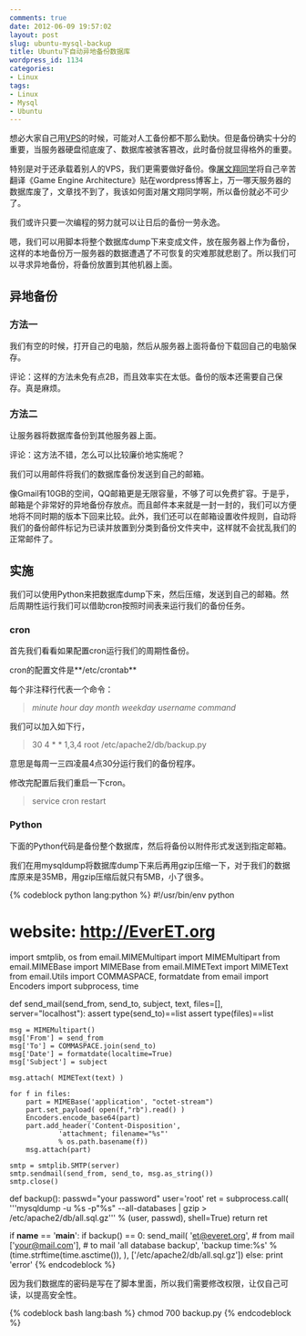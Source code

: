 ```yaml
---
comments: true
date: 2012-06-09 19:57:02
layout: post
slug: ubuntu-mysql-backup
title: Ubuntu下自动异地备份数据库
wordpress_id: 1134
categories:
- Linux
tags:
- Linux
- Mysql
- Ubuntu
---
```


想必大家自己用[VPS](http://everet.org/2012/06/ubuntu-mysql-backup.html)的时候，可能对人工备份都不那么勤快。但是备份确实十分的重要，当服务器硬盘彻底废了、数据库被骇客篡改，此时备份就显得格外的重要。

特别是对于还承载着别人的VPS，我们更需要做好备份。像[屠文翔同学](http://www.kidsang.com/)将自己辛苦翻译《Game Engine Architecture》贴在wordpress博客上，万一哪天服务器的数据库废了，文章找不到了，我该如何面对屠文翔同学啊，所以备份就必不可少了。

我们或许只要一次编程的努力就可以让日后的备份一劳永逸。

嗯，我们可以用脚本将整个数据库dump下来变成文件，放在服务器上作为备份，这样的本地备份万一服务器的数据遭遇了不可恢复的灾难那就悲剧了。所以我们可以寻求异地备份，将备份放置到其他机器上面。


## 异地备份




### 方法一<!-- more -->


我们有空的时候，打开自己的电脑，然后从服务器上面将备份下载回自己的电脑保存。

评论：这样的方法未免有点2B，而且效率实在太低。备份的版本还需要自己保存。真是麻烦。


### 方法二


让服务器将数据库备份到其他服务器上面。

评论：这方法不错，怎么可以比较廉价地实施呢？

我们可以用邮件将我们的数据库备份发送到自己的邮箱。

像Gmail有10GB的空间，QQ邮箱更是无限容量，不够了可以免费扩容。于是乎，邮箱是个非常好的异地备份存放点。而且邮件本来就是一封一封的，我们可以方便地将不同时期的版本下回来比较。此外，我们还可以在邮箱设置收件规则，自动将我们的备份邮件标记为已读并放置到分类到备份文件夹中，这样就不会扰乱我们的正常邮件了。


## 实施


我们可以使用Python来把数据库dump下来，然后压缩，发送到自己的邮箱。然后周期性运行我们可以借助cron按照时间表来运行我们的备份任务。


### cron


首先我们看看如果配置cron运行我们的周期性备份。

cron的配置文件是**/etc/crontab**

每个非注释行代表一个命令：


> _minute hour day month weekday username command_


我们可以加入如下行，


> 30 4 * * 1,3,4 root /etc/apache2/db/backup.py


意思是每周一三四凌晨4点30分运行我们的备份程序。

修改完配置后我们重启一下cron。


> service cron restart




### Python


下面的Python代码是备份整个数据库，然后将备份以附件形式发送到指定邮箱。

我们在用mysqldump将数据库dump下来后再用gzip压缩一下，对于我们的数据库原来是35MB，用gzip压缩后就只有5MB，小了很多。

{% codeblock python lang:python %}
#!/usr/bin/env python
# website: http://EverET.org
import smtplib, os
from email.MIMEMultipart import MIMEMultipart
from email.MIMEBase import MIMEBase
from email.MIMEText import MIMEText
from email.Utils import COMMASPACE, formatdate
from email import Encoders
import subprocess, time

def send_mail(send_from, send_to, subject, text,
        files=[], server="localhost"):
    assert type(send_to)==list
    assert type(files)==list

    msg = MIMEMultipart()
    msg['From'] = send_from
    msg['To'] = COMMASPACE.join(send_to)
    msg['Date'] = formatdate(localtime=True)
    msg['Subject'] = subject

    msg.attach( MIMEText(text) )

    for f in files:
        part = MIMEBase('application', "octet-stream")
        part.set_payload( open(f,"rb").read() )
        Encoders.encode_base64(part)
        part.add_header('Content-Disposition',
                'attachment; filename="%s"'
                % os.path.basename(f))
        msg.attach(part)

    smtp = smtplib.SMTP(server)
    smtp.sendmail(send_from, send_to, msg.as_string())
    smtp.close()

def backup():
    passwd="your password"
    user='root'
    ret = subprocess.call(
            '''mysqldump -u %s -p"%s" --all-databases |
            gzip > /etc/apache2/db/all.sql.gz'''
            % (user, passwd), shell=True)
    return ret

if __name__ == '__main__':
    if backup() == 0:
        send_mail(
            'et@everet.org',        # from mail
            ['your@mail.com'],   # to mail
            'all database backup',
            'backup time:%s'
            % (time.strftime(time.asctime()), ),
            ['/etc/apache2/db/all.sql.gz'])
    else:
        print 'error'
{% endcodeblock %}

因为我们数据库的密码是写在了脚本里面，所以我们需要修改权限，让仅自己可读，以提高安全性。

{% codeblock bash lang:bash %}
chmod 700 backup.py
{% endcodeblock %}

